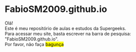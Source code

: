 # FabioSM2009.github.io
Olá!
<br>
Este é meu repositório de aulas e estudos da Supergeeks.
<br>
Para acessar meu site, basta escrever na barra de pesquisa: "FabioSM2009.github.io".
<br>
Por favor, não faça <mark>bagunça</mark>
